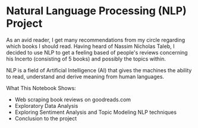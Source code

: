 # Natural Language Processing (NLP) Project

As an avid reader, I get many recommendations from my circle regarding which books I should read. Having heard of Nassim Nicholas Taleb, I decided to use NLP to get a feeling based of people's reviews concerning his Incerto (consisting of 5 books) and possibly the topics within.

NLP is a field of Artificial Intelligence (AI) that gives the machines the ability to read, understand and derive meaning from human languages.

What This Notebook Shows:

- Web scraping book reviews on goodreads.com
- Exploratory Data Analysis
- Exploring Sentiment Analysis and Topic Modeling NLP techniques
- Conclusion to the project
